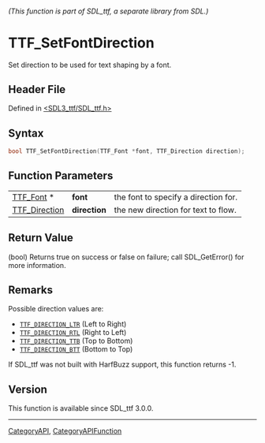 ###### (This function is part of SDL_ttf, a separate library from SDL.)
# TTF_SetFontDirection

Set direction to be used for text shaping by a font.

## Header File

Defined in [<SDL3_ttf/SDL_ttf.h>](https://github.com/libsdl-org/SDL_ttf/blob/main/include/SDL3_ttf/SDL_ttf.h)

## Syntax

```c
bool TTF_SetFontDirection(TTF_Font *font, TTF_Direction direction);
```

## Function Parameters

|                                |               |                                      |
| ------------------------------ | ------------- | ------------------------------------ |
| [TTF_Font](TTF_Font) *         | **font**      | the font to specify a direction for. |
| [TTF_Direction](TTF_Direction) | **direction** | the new direction for text to flow.  |

## Return Value

(bool) Returns true on success or false on failure; call SDL_GetError() for
more information.

## Remarks

Possible direction values are:

- [`TTF_DIRECTION_LTR`](TTF_DIRECTION_LTR) (Left to Right)
- [`TTF_DIRECTION_RTL`](TTF_DIRECTION_RTL) (Right to Left)
- [`TTF_DIRECTION_TTB`](TTF_DIRECTION_TTB) (Top to Bottom)
- [`TTF_DIRECTION_BTT`](TTF_DIRECTION_BTT) (Bottom to Top)

If SDL_ttf was not built with HarfBuzz support, this function returns -1.

## Version

This function is available since SDL_ttf 3.0.0.

----
[CategoryAPI](CategoryAPI), [CategoryAPIFunction](CategoryAPIFunction)

